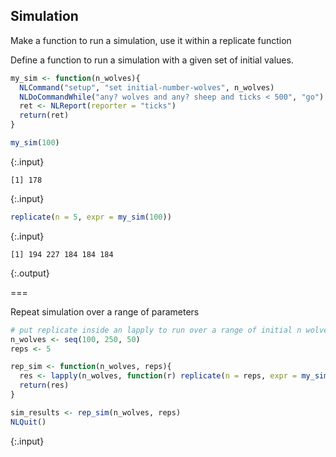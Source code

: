 ---
---

## Simulation

Make a function to run a simulation, use it within a replicate function

Define a function to run a simulation with a given set of initial values. 


~~~r
my_sim <- function(n_wolves){
  NLCommand("setup", "set initial-number-wolves", n_wolves)
  NLDoCommandWhile("any? wolves and any? sheep and ticks < 500", "go")
  ret <- NLReport(reporter = "ticks")
  return(ret)
}

my_sim(100)
~~~
{:.input}
~~~
[1] 178
~~~
{:.input}
~~~r
replicate(n = 5, expr = my_sim(100))
~~~
{:.input}
~~~
[1] 194 227 184 184 184
~~~
{:.output}

===

Repeat simulation over a range of parameters


~~~r
# put replicate inside an lapply to run over a range of initial n wolves values
n_wolves <- seq(100, 250, 50)
reps <- 5

rep_sim <- function(n_wolves, reps){
  res <- lapply(n_wolves, function(r) replicate(n = reps, expr = my_sim(r)))
  return(res)
}

sim_results <- rep_sim(n_wolves, reps)
NLQuit()
~~~
{:.input}

  
